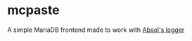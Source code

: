 # mcpaste
A simple MariaDB frontend made to work with [Absol's logger](https://github.com/lordralex/absol)
